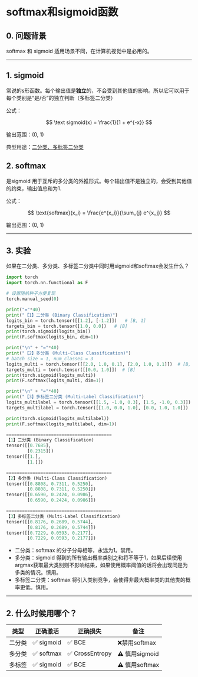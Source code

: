 # softmax和sigmoid函数

## 0. 问题背景

softmax 和 sigmoid 适用场景不同，在计算机视觉中是必用的。

------

## 1. sigmoid

常说的s形函数。每个输出值是**独立**的，不会受到其他值的影响。所以它可以用于每个类别是“是/否”的独立判断（多标签二分类）

公式：

$$
\text sigmoid(x) = \frac{1}{1 + e^{-x}}
$$

输出范围：(0, 1)

典型用途：[二分类、多标签二分类](.\multi_class&multi_label.md)

## 2. softmax

是sigmoid 用于互斥的多分类的外推形式。每个输出值不是独立的，会受到其他值的约束，输出值总和为1.

公式：

$$
\text{softmax}(x_i) = \frac{e^{x_i}}{\sum_{j} e^{x_j}}
$$

输出范围：(0, 1)

------

## 3. 实验

如果在二分类、多分类、多标签二分类中同时用sigmoid和softmax会发生什么？

```python
import torch
import torch.nn.functional as F

# 设置随机种子方便复现
torch.manual_seed(0)

print("="*40)
print("【1】二分类 (Binary Classification)")
logits_bin = torch.tensor([[1.2], [-1.2]])   # [B, 1]
targets_bin = torch.tensor([1.0, 0.0])   # [B]
print(torch.sigmoid(logits_bin))
print(F.softmax(logits_bin, dim=1))

print("\n" + "="*40)
print("【2】多分类 (Multi-Class Classification)")
# batch size = 1, num_classes = 3
logits_multi = torch.tensor([[2.0, 1.0, 0.1], [2.0, 1.0, 0.1]])  # [B, 3]
targets_multi = torch.tensor([[0.0, 1.0]])  # [B]
print(torch.sigmoid(logits_multi))
print(F.softmax(logits_multi, dim=1))

print("\n" + "="*40)
print("【3】多标签二分类 (Multi-Label Classification)")
logits_multilabel = torch.tensor([[1.5, -1.0, 0.3], [1.5, -1.0, 0.3]])  # [B, 3]
targets_multilabel = torch.tensor([[1.0, 0.0, 1.0], [0.0, 1.0, 1.0]])  # [B, 3]

print(torch.sigmoid(logits_multilabel))
print(F.softmax(logits_multilabel, dim=1))
```

```python
========================================
【1】二分类 (Binary Classification)
tensor([[0.7685],
        [0.2315]])
tensor([[1.],
        [1.]])

========================================
【2】多分类 (Multi-Class Classification)
tensor([[0.8808, 0.7311, 0.5250],
        [0.8808, 0.7311, 0.5250]])
tensor([[0.6590, 0.2424, 0.0986],
        [0.6590, 0.2424, 0.0986]])

========================================
【3】多标签二分类 (Multi-Label Classification)
tensor([[0.8176, 0.2689, 0.5744],
        [0.8176, 0.2689, 0.5744]])
tensor([[0.7229, 0.0593, 0.2177],
        [0.7229, 0.0593, 0.2177]])
```

- 二分类：softmax 的分子分母相等，永远为1。禁用。
- 多分类：sigmoid 得到的所有输出概率类别之和将不等于1，如果后续使用argmax获取最大类别则不影响结果，如果使用概率阈值的话将会出现同是为多类的情况。慎用。
- 多标签二分类：softmax 将引入类别竞争，会使得非最大概率类的其他类的概率更低。慎用。

------

## 2. 什么时候用哪个？

| 类型   | 正确激活  | 正确损失       | 备注          |
| ------ | --------- | -------------- | ------------- |
| 二分类 | ✅ sigmoid | ✅ BCE          | ❌禁用softmax  |
| 多分类 | ✅ softmax | ✅ CrossEntropy | ⚠ 慎用sigmoid |
| 多标签 | ✅ sigmoid | ✅ BCE          | ⚠ 慎用softmax |
